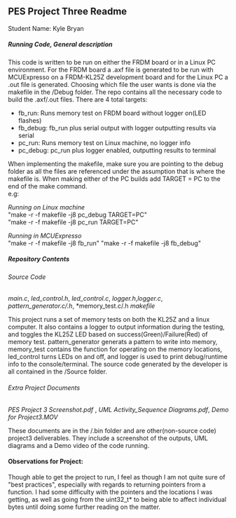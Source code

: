 ## PES Project Three Readme

Student Name: Kyle Bryan

##### Running Code, General description

This code is written to be run on either the FRDM board or in a Linux PC
environment.  For the FRDM board a .axf file is generated to be run with
MCUExpresso on a FRDM-KL25Z development board and for the Linux PC
a .out file is generated.  Choosing which file the user wants is done via the
makefile in the /Debug folder.  The repo contains all the necessary code to build
the .axf/.out files.  There are 4 total targets:

- fb_run: Runs memory test on FRDM board without logger on(LED flashes)
- fb_debug: fb_run plus serial output with logger outputting results via serial
- pc_run: Runs memory test on Linux machine, no logger info
- pc_debug: pc_run plus logger enabled, outputting results to terminal

When implementing the makefile, make sure you are pointing to the debug folder
as all the files are referenced under the assumption that is where the makefile
is.  When making either of the PC builds add TARGET = PC to the end of the make
command.  
e.g:

*Running on Linux machine*  
"make -r -f makefile -j8 pc_debug TARGET=PC"  
"make -r -f makefile -j8 pc_run TARGET=PC"

*Running in MCUExpresso*  
"make -r -f makefile -j8 fb_run"
"make -r -f makefile -j8 fb_debug"

##### Repository Contents
###### Source Code
*main.c*, *led_control.h*, *led_control.c*, *logger.h*,*logger.c*,
*pattern_generator.c/.h*, *memory_test.c/.h *makefile*

This project runs a set of memory tests on both the KL25Z and a linux computer.
It also contains a logger to output information during the testing, and toggles
the KL25Z LED based on success(Green)/Failure(Red) of memory test. pattern_generator
generats a pattern to write into memory, memory_test contains the function for
operating on the memory locations, led_control turns LEDs on and off, and
logger is used to print debug/runtime info to the console/terminal.  The source
code generated by the developer is all contained in the /Source folder.

###### Extra Project Documents
*PES Project 3 Screenshot.pdf* , *UML Activity_Sequence Diagrams.pdf*, *Demo
for Project3.MOV*  

These documents are in the /.bin folder and are other(non-source code) project3
deliverables.  They include a screenshot of the outputs, UML diagrams and a Demo
video of the code running.


#### Observations for Project:
Though able to get the project to run, I feel as though I am not quite sure of
"best practices", especially with regards to returning pointers from a function.
I had some difficulty with the pointers and the locations I was getting, as well
as going from the uint32_t* to being able to affect individual bytes until doing
some further reading on the matter.  
